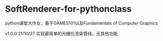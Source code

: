 # SoftRenderer-for-pythonclass
python课堂大作业，基于GAMES101以及Fundamentals of Computer Graphics

v1.0.0 21/10/27 实现最简单的光栅化渲染管线，无其他功能
